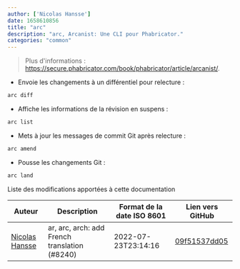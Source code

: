 ```yaml
---
author: ['Nicolas Hansse']
date: 1658610856
title: "arc"
description: "arc, Arcanist: Une CLI pour Phabricator."
categories: "common"
---
```

> Plus d'informations : <https://secure.phabricator.com/book/phabricator/article/arcanist/>.

- Envoie les changements à un différentiel pour relecture :

```bash
arc diff
```

- Affiche les informations de la révision en suspens :

```bash
arc list
```

- Mets à jour les messages de commit Git après relecture :

```bash
arc amend
```

- Pousse les changements Git :

```bash
arc land
```
Liste des modifications apportées à cette documentation


Auteur | Description | Format de la date ISO 8601 | Lien vers GitHub
------|-----|-----|-----
[Nicolas Hansse](mailto:nico.hansse@gmail.com) | ar, arc, arch: add French translation (#8240) | 2022-07-23T23:14:16 | [09f51537dd05](https://github.com/tldr-pages/tldr/commit/09f51537dd05b40033d4e81c99f2f8131e2f0009)

